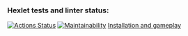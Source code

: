### Hexlet tests and linter status:
[![Actions Status](https://github.com/farakos/python-project-49/workflows/hexlet-check/badge.svg)](https://github.com/farakos/python-project-49/actions)
[![Maintainability](https://api.codeclimate.com/v1/badges/c67f46b7369db1a0e35d/maintainability)](https://codeclimate.com/github/farakos/python-project-49/maintainability)
[Installation and gameplay](https://asciinema.org/a/XsBB2HQpyHblI8PLGCD11dlxK)
